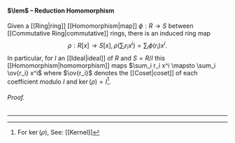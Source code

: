 #### $\lem$ – Reduction Homomorphism
Given a [[Ring|ring]] [[Homomorphism|map]] $\phi: R \to S$ between [[Commutative Ring|commutative]] rings, there is an induced ring map
$$\rho: R[x] \to S[x],\rho\left(\sum_i r_i x^i\right)=\sum_i \phi(r_i) x^i.$$
In particular, for $I$ an [[Ideal|ideal]] of $R$ and $S=R/I$ this [[Homomorphism|homomorphism]] maps $\sum_i r_i x^i \mapsto \sum_i \ov{r_i} x^i$ where $\ov{r_i}$ denotes the [[Coset|coset]] of each coefficient modulo $I$ and $\ker(\rho)=I$[^1].

###### *Proof.* 
***

[^1]: For $\ker(\rho)$, See: [[Kernel]]